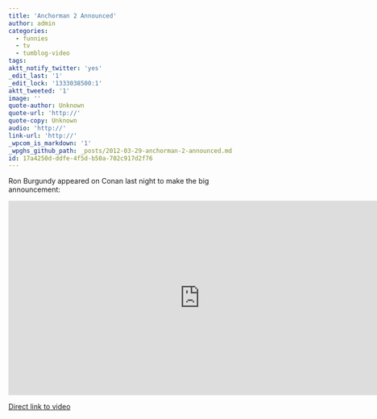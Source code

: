 ```yaml
---
title: 'Anchorman 2 Announced'
author: admin
categories:
  - funnies
  - tv
  - tumblog-video
tags: 
aktt_notify_twitter: 'yes'
_edit_last: '1'
_edit_lock: '1333038500:1'
aktt_tweeted: '1'
image: ''
quote-author: Unknown
quote-url: 'http://'
quote-copy: Unknown
audio: 'http://'
link-url: 'http://'
_wpcom_is_markdown: '1'
_wpghs_github_path: _posts/2012-03-29-anchorman-2-announced.md
id: 17a4250d-ddfe-4f5d-b50a-702c917d2f76
---
```

<p>Ron Burgundy appeared on Conan last night to make the big announcement:</p>
<p><iframe width="759" height="386" src="http://www.youtube.com/embed/MrNA7RjU91I" frameborder="0" allowfullscreen></iframe></p>
<p><a href="http://youtu.be/MrNA7RjU91I">Direct link to video</a></p>
